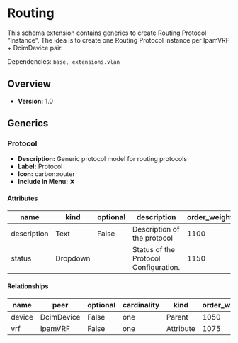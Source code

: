 # Routing

This schema extension contains generics to create Routing Protocol "Instance". The idea is to create one Routing Protocol instance per IpamVRF + DcimDevice pair.

Dependencies: `base, extensions.vlan`

## Overview

- **Version:** 1.0

## Generics

### Protocol

- **Description:** Generic protocol model for routing protocols
- **Label:** Protocol
- **Icon:** carbon:router
- **Include in Menu:** ❌

#### Attributes

| name | kind | optional | description | order_weight | choices |
| ---- | ---- | -------- | ----------- | ------------ | ------- |
| description | Text | False | Description of the protocol | 1100 | \`\` |
| status | Dropdown |  | Status of the Protocol Configuration\. | 1150 | \`active, disabled, deleted\` |

#### Relationships

| name | peer | optional | cardinality | kind | order_weight | label |
| ---- | ---- | -------- | ----------- | ---- | ------------ | ----- |
| device | DcimDevice | False | one | Parent | 1050 |  |
| vrf | IpamVRF | False | one | Attribute | 1075 | VRF |
